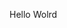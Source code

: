 Hello Wolrd














































































































































































































































































































































































































































































































































































































































































































































































































































































































































































































































































































































































































































































































































































































































































































































































































































































































































































































































































































































































































































































































































































































































































































































































































































































































































































































































































































































































































































































































































































































































































































